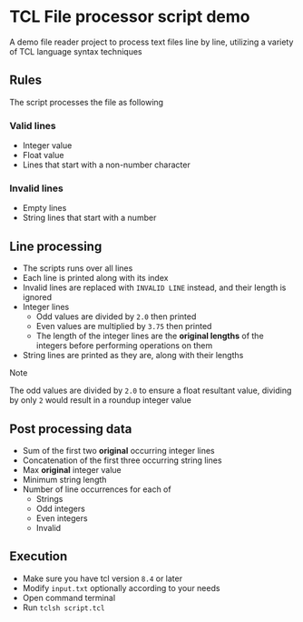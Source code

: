 # TCL File processor script demo

A demo file reader project to process text files line by line, utilizing a variety of TCL language syntax techniques

## Rules

The script processes the file as following

### Valid lines

- Integer value
- Float value
- Lines that start with a non-number character

### Invalid lines

- Empty lines
- String lines that start with a number

## Line processing

- The scripts runs over all lines
- Each line is printed along with its index
- Invalid lines are replaced with `INVALID LINE` instead, and their length is ignored
- Integer lines
  - Odd values are divided by `2.0` then printed
  - Even values are multiplied by `3.75` then printed
  - The length of the integer lines are the **original lengths** of the integers before performing operations on them
- String lines are printed as they are, along with their lengths

> [!NOTE]
> The odd values are divided by `2.0` to ensure a float resultant value, dividing by only `2` would result in a roundup integer value

## Post processing data

- Sum of the first two **original** occurring integer lines
- Concatenation of the first three occurring string lines
- Max **original** integer value
- Minimum string length
- Number of line occurrences for each of
  - Strings
  - Odd integers
  - Even integers
  - Invalid

## Execution

- Make sure you have tcl version `8.4` or later
- Modify `input.txt` optionally according to your needs
- Open command terminal
- Run `tclsh script.tcl`
